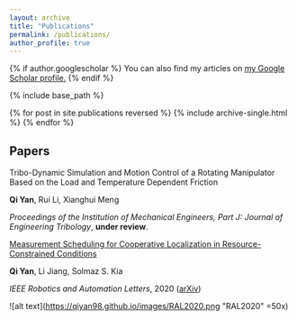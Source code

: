 ```yaml
---
layout: archive
title: "Publications"
permalink: /publications/
author_profile: true
---
```


{% if author.googlescholar %}
  You can also find my articles on <u><a href="{{author.googlescholar}}">my Google Scholar profile</a>.</u>
{% endif %}

{% include base_path %}

{% for post in site.publications reversed %}
  {% include archive-single.html %}
{% endfor %}

## Papers

Tribo-Dynamic Simulation and Motion Control of a Rotating Manipulator Based on the Load and Temperature Dependent Friction

**Qi Yan**, Rui Li, Xianghui Meng

*Proceedings of the Institution of Mechanical Engineers, Part J: Journal of Engineering Tribology*, **under review**.



[Measurement Scheduling for Cooperative Localization in Resource-Constrained Conditions](https://ieeexplore.ieee.org/abstract/document/8972554)

**Qi Yan**, Li Jiang, Solmaz S. Kia

*IEEE Robotics and Automation Letters*, 2020 ([arXiv](https://arxiv.org/abs/1912.04709))

![alt text](https://qiyan98.github.io/images/RAL2020.png "RAL2020" =50x)